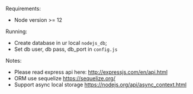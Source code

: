 Requirements:

- Node version >= 12

Running:

- Create database in ur local `nodejs_db`;
- Set db user, db pass, db_port in `config.js`

Notes:

- Please read express api here: http://expressjs.com/en/api.html
- ORM use sequelize https://sequelize.org/
- Support async local storage https://nodejs.org/api/async_context.html